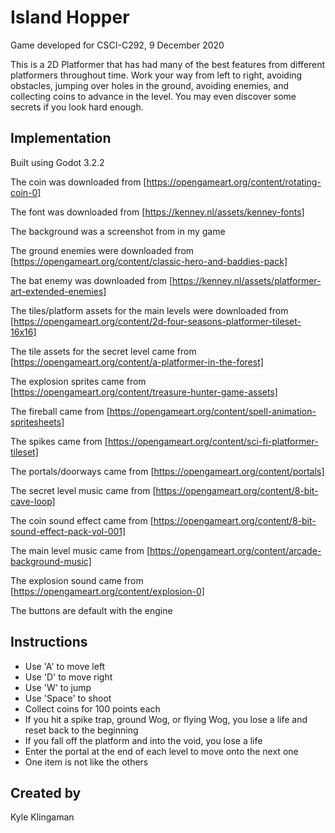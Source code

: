 # Island Hopper
Game developed for CSCI-C292, 9 December 2020

This is a 2D Platformer that has had many of the best features from different platformers throughout time. Work your way from left to right, avoiding obstacles, jumping over holes in the ground, avoiding enemies, and collecting coins to advance in the level. You may even discover some secrets if you look hard enough.

## Implementation
Built using Godot 3.2.2

The coin was downloaded from [https://opengameart.org/content/rotating-coin-0]

The font was downloaded from [https://kenney.nl/assets/kenney-fonts]

The background was a screenshot from in my game

The ground enemies were downloaded from [https://opengameart.org/content/classic-hero-and-baddies-pack]

The bat enemy was downloaded from [https://kenney.nl/assets/platformer-art-extended-enemies]

The tiles/platform assets for the main levels were downloaded from [https://opengameart.org/content/2d-four-seasons-platformer-tileset-16x16]

The tile assets for the secret level came from [https://opengameart.org/content/a-platformer-in-the-forest]

The explosion sprites came from [https://opengameart.org/content/treasure-hunter-game-assets]

The fireball came from [https://opengameart.org/content/spell-animation-spritesheets]

The spikes came from [https://opengameart.org/content/sci-fi-platformer-tileset]

The portals/doorways came from [https://opengameart.org/content/portals]

The secret level music came from [https://opengameart.org/content/8-bit-cave-loop]

The coin sound effect came from [https://opengameart.org/content/8-bit-sound-effect-pack-vol-001]

The main level music came from [https://opengameart.org/content/arcade-background-music]

The explosion sound came from [https://opengameart.org/content/explosion-0]

The buttons are default with the engine

## Instructions
- Use 'A' to move left
- Use 'D' to move right
- Use 'W' to jump
- Use 'Space' to shoot
- Collect coins for 100 points each
- If you hit a spike trap, ground Wog, or flying Wog, you lose a life and reset back to the beginning
- If you fall off the platform and into the void, you lose a life
- Enter the portal at the end of each level to move onto the next one
- One item is not like the others

## Created by
Kyle Klingaman
